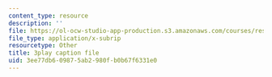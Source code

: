 ```yaml
---
content_type: resource
description: ''
file: https://ol-ocw-studio-app-production.s3.amazonaws.com/courses/res-15-003-shaping-the-future-of-work-15-662x-spring-2016/3ee77db609875ab2980fb0b67f6331e0_xApFTcsFPcQ.vtt
file_type: application/x-subrip
resourcetype: Other
title: 3play caption file
uid: 3ee77db6-0987-5ab2-980f-b0b67f6331e0
---
```

